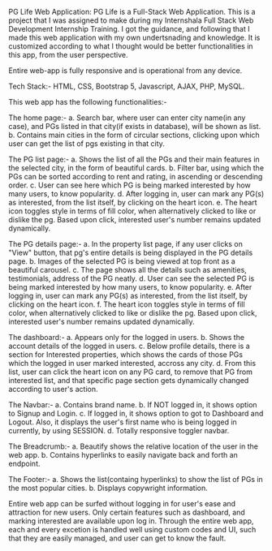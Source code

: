PG Life Web Application: 
PG Life is a Full-Stack Web Application. This is a project that I was assigned to make during my Internshala Full Stack Web Development Internship Training. I got the guidance, and following that I made this web application with my own undertsnading and knowledge. It is customized according to what I thought would be better functionalities in this app, from the user perspective.

Entire web-app is fully responsive and is operational from any device.

Tech Stack:- HTML, CSS, Bootstrap 5, Javascript, AJAX, PHP, MySQL.

This web app has the following functionalities:-

The home page:-
	   	a. Search bar, where user can enter city name(in any case), and PGs listed in that city(if exists in database), will be shown as list.
	  	b. Contains main cities in the form of circular sections, clicking upon which user can get the list of pgs existing in that city.
	
The PG list page:-
		a. Shows the list of all the PGs and their main features in the selected city, in the form of beautiful cards.
		b. Filter bar, using which the PGs can be sorted according to rent and rating, in ascending or descending order.
		c. User can see here which PG is being marked interested by how many users, to know popularity.
		d. After logging in, user can mark any PG(s) as interested, from the list itself, by clicking on the heart icon.
		e. The heart icon toggles style in terms of fill color, when alternatively clicked to like or dislike the pg. Based upon click, interested user's number remains updated dynamically.
	
The PG details page:-
		a. In the property list page, if any user clicks on "View" button, that pg's entire details is being displayed in the PG details page.
		b. Images of the selected PG is being viewed at top front as a beautiful carousel.
		c. The page shows all the details such as amenities, testimonials, address of the PG neatly.
		d. User can see the selected PG is being marked interested by how many users, to know popularity.
		e. After logging in, user can mark any PG(s) as interested, from the list itself, by clicking on the heart icon.
		f. The heart icon toggles style in terms of fill color, when alternatively clicked to like or dislike the pg. Based upon click, interested user's number remains updated dynamically.
	
The dashboard:-
		a. Appears only for the logged in users.
		b. Shows the account details of the logged in users.
		c. Below profile details, there is a section for Interested properties, which shows the cards of those PGs which the logged in user marked interested, accross any city.
		d. From this list, user can click the heart icon on any PG card, to remove that PG from interested list, and that specific page section gets dynamically changed according to user's action.
	
The Navbar:-
		a. Contains brand name.
		b. If NOT logged in, it shows option to Signup and Login.
		c. If logged in, it shows option to got to Dashboard and Logout. Also, it displays the user's first name who is being logged in currently, by using SESSION.
		d. Totally responsive toggler navbar.
	
The Breadcrumb:-
		a. Beautify shows the relative location of the user in the web app.
		b. Contains hyperlinks to easily navigate back and forth an endpoint.
	
The Footer:-
		a. Shows the list(containg hyperlinks) to show the list of PGs in the most popular cities.
		b. Displays copywright information.
	
Entire web app can be surfed without logging in for user's ease and attraction for new users. Only certain features such as dashboard, and marking interested are available upon log in.
Through the entire web app, each and every excetion is handled well using custom codes and UI, such that they are easily managed, and user can get to know the fault.
